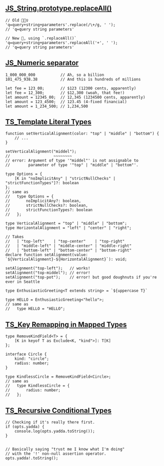 ## [JS_String.prototype.replaceAll()](https://dev.to/maximization/node-js-15-is-out-what-does-it-mean-for-you-3fho)
```
// Old 🙅🏻‍♀️
'q=query+string+parameters'.replace(/\+/g, ' ');
// 'q=query string parameters'

// New 🎉, using `.replaceAll()`
'q=query+string+parameters'.replaceAll('+', ' ');
// 'q=query string parameters'
``` 


## [JS_Numeric separator](https://github.com/tc39/proposal-numeric-separator)
```
1_000_000_000           // Ah, so a billion
101_475_938.38          // And this is hundreds of millions

let fee = 123_00;       // $123 (12300 cents, apparently)
let fee = 12_300;       // $12,300 (woah, that fee!)
let amount = 12345_00;  // 12,345 (1234500 cents, apparently)
let amount = 123_4500;  // 123.45 (4-fixed financial)
let amount = 1_234_500; // 1,234,500
```
## [TS_Template Literal Types](https://devblogs.microsoft.com/typescript/announcing-typescript-4-1-beta/#template-literal-types)
```
function setVerticalAlignment(color: "top" | "middle" | "bottom") {
    // ...
}

setVerticalAlignment("middel");
//                   ~~~~~~~~
// error: Argument of type '"middel"' is not assignable to
//        parameter of type '"top" | "middle" | "bottom"'.
```
```
type Options = {
    [K in "noImplicitAny" | "strictNullChecks" | "strictFunctionTypes"]?: boolean
};
// same as
//   type Options = {
//       noImplicitAny?: boolean,
//       strictNullChecks?: boolean,
//       strictFunctionTypes?: boolean
//   };
```
```
type VerticalAlignment = "top" | "middle" | "bottom";
type HorizontalAlignment = "left" | "center" | "right";

// Takes
//   | "top-left"    | "top-center"    | "top-right"
//   | "middle-left" | "middle-center" | "middle-right"
//   | "bottom-left" | "bottom-center" | "bottom-right"
declare function setAlignment(value: `${VerticalAlignment}-${HorizontalAlignment}`): void;

setAlignment("top-left");   // works!
setAlignment("top-middel"); // error!
setAlignment("top-pot");    // error! but good doughnuts if you're ever in Seattle
```
```
type EnthusiasticGreeting<T extends string> = `${uppercase T}`

type HELLO = EnthusiasticGreeting<"hello">;
// same as
//   type HELLO = "HELLO";
```
## [TS_Key Remapping in Mapped Types](https://devblogs.microsoft.com/typescript/announcing-typescript-4-1-beta/#key-remapping-mapped-types)
```
type RemoveKindField<T> = {
    [K in keyof T as Exclude<K, "kind">]: T[K]
};

interface Circle {
    kind: "circle";
    radius: number;
}

type KindlessCircle = RemoveKindField<Circle>;
// same as
//   type KindlessCircle = {
//       radius: number;
//   };
```
## [TS_Recursive Conditional Types](https://devblogs.microsoft.com/typescript/announcing-typescript-4-1-beta/#recursive-conditional-types)
```
// Checking if it's really there first.
if (opts.yadda) {
    console.log(opts.yadda.toString());
}


// Basically saying "trust me I know what I'm doing"
// with the '!' non-null assertion operator.
opts.yadda!.toString();
```


